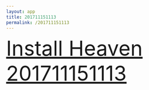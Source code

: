 ```yaml
---
layout: app
title: 201711151113
permalink: /201711151113
---
```

<div class="pure-g">
    <div class="pure-u-1-1" style="font-size: 4em">
        <a class="pure-button-primary" href="itms-services://?action=download-manifest&url=https%3A%2F%2Flitsungyisigono.github.io%2FTestScript%2Fmanifests%2F201711151113.plist"><i class="fa fa-download" aria-hidden="true"></i>Install Heaven 201711151113</a>
    </div>
</div>